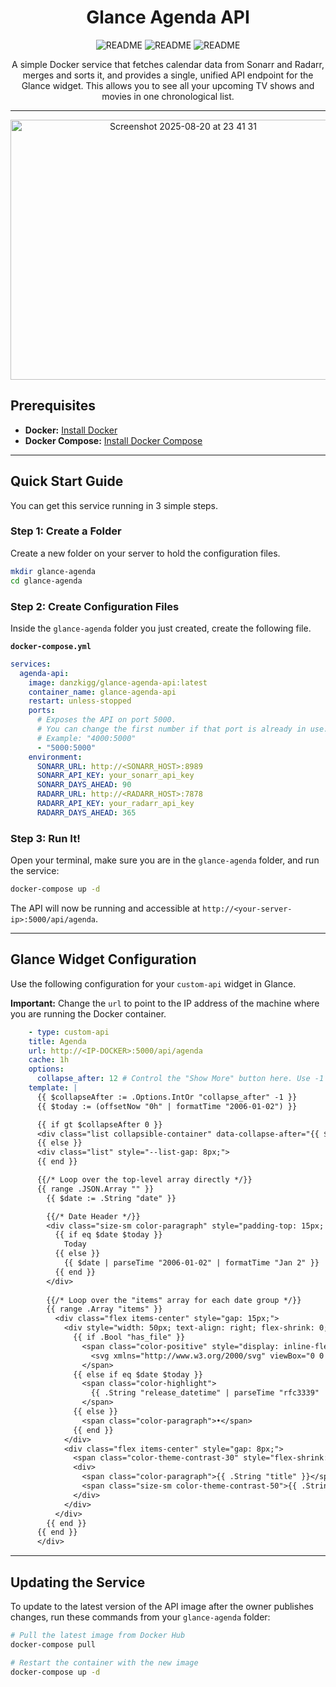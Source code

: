 <div align="center">

# Glance Agenda API

![README](https://img.shields.io/badge/Actively%20Maintained-Green)
![README](https://img.shields.io/github/v/release/danzkigg/glance-agenda-api)
![README](https://img.shields.io/docker/pulls/danzkigg/glance-agenda-api)

A simple Docker service that fetches calendar data from Sonarr and Radarr, merges and sorts it, and provides a single, unified API endpoint for the Glance widget.
This allows you to see all your upcoming TV shows and movies in one chronological list.

___

<img width="537" height="416" alt="Screenshot 2025-08-20 at 23 41 31" src="https://github.com/user-attachments/assets/479c2bd4-8e14-4cc6-9e27-9945eabed699" />

</div>

## Prerequisites

* **Docker:** [Install Docker](https://docs.docker.com/engine/install/)
* **Docker Compose:** [Install Docker Compose](https://docs.docker.com/compose/install/)

---

## Quick Start Guide

You can get this service running in 3 simple steps.

### Step 1: Create a Folder

Create a new folder on your server to hold the configuration files.

```bash
mkdir glance-agenda
cd glance-agenda
```

### Step 2: Create Configuration Files

Inside the `glance-agenda` folder you just created, create the following file.

**`docker-compose.yml`** 

```yaml
services:
  agenda-api:
    image: danzkigg/glance-agenda-api:latest
    container_name: glance-agenda-api
    restart: unless-stopped
    ports:
      # Exposes the API on port 5000.
      # You can change the first number if that port is already in use.
      # Example: "4000:5000"
      - "5000:5000"
    environment:
      SONARR_URL: http://<SONARR_HOST>:8989
      SONARR_API_KEY: your_sonarr_api_key
      SONARR_DAYS_AHEAD: 90
      RADARR_URL: http://<RADARR_HOST>:7878
      RADARR_API_KEY: your_radarr_api_key
      RADARR_DAYS_AHEAD: 365
```

### Step 3: Run It!

Open your terminal, make sure you are in the `glance-agenda` folder, and run the service:

```bash
docker-compose up -d
```

The API will now be running and accessible at `http://<your-server-ip>:5000/api/agenda`.

---

## Glance Widget Configuration

Use the following configuration for your `custom-api` widget in Glance.

**Important:** Change the `url` to point to the IP address of the machine where you are running the Docker container.

```yaml
    - type: custom-api
    title: Agenda
    url: http://<IP-DOCKER>:5000/api/agenda
    cache: 1h
    options:
      collapse_after: 12 # Control the "Show More" button here. Use -1 to disable.
    template: |
      {{ $collapseAfter := .Options.IntOr "collapse_after" -1 }}
      {{ $today := (offsetNow "0h" | formatTime "2006-01-02") }}

      {{ if gt $collapseAfter 0 }}
      <div class="list collapsible-container" data-collapse-after="{{ $collapseAfter }}" style="--list-gap: 8px;">
      {{ else }}
      <div class="list" style="--list-gap: 8px;">
      {{ end }}

      {{/* Loop over the top-level array directly */}}
      {{ range .JSON.Array "" }}
        {{ $date := .String "date" }}

        {{/* Date Header */}}
        <div class="size-sm color-paragraph" style="padding-top: 15px; font-weight: bold;">
          {{ if eq $date $today }}
            Today
          {{ else }}
            {{ $date | parseTime "2006-01-02" | formatTime "Jan 2" }}
          {{ end }}
        </div>
                
        {{/* Loop over the "items" array for each date group */}}
        {{ range .Array "items" }}
          <div class="flex items-center" style="gap: 15px;">
            <div style="width: 50px; text-align: right; flex-shrink: 0;">
              {{ if .Bool "has_file" }}
                <span class="color-positive" style="display: inline-flex; align-items: center;">
                  <svg xmlns="http://www.w3.org/2000/svg" viewBox="0 0 24 24" fill="currentColor" style="width: 1.4em; height: 1.4em;"><path fill-rule="evenodd" d="M2.25 12c0-5.385 4.365-9.75 9.75-9.75s9.75 4.365 9.75 9.75-4.365 9.75-9.75 9.75S2.25 17.385 2.25 12zm13.36-1.814a.75.75 0 10-1.22-.872l-3.236 4.53L9.53 12.22a.75.75 0 00-1.06 1.06l2.25 2.25a.75.75 0 001.14-.094l3.75-5.25z" clip-rule="evenodd" /></svg>
                </span>
              {{ else if eq $date $today }}
                <span class="color-highlight">
                  {{ .String "release_datetime" | parseTime "rfc3339" | formatTime "15:04" }}
                </span>
              {{ else }}
                <span class="color-paragraph">•</span>
              {{ end }}
            </div>
            <div class="flex items-center" style="gap: 8px;">
              <span class="color-theme-contrast-30" style="flex-shrink: 0;">
              <div>
                <span class="color-paragraph">{{ .String "title" }}</span>
                <span class="size-sm color-theme-contrast-50">{{ .String "details" }}</span>
              </div>
            </div>
          </div>
        {{ end }}
      {{ end }}
      </div>
```

---

## Updating the Service

To update to the latest version of the API image after the owner publishes changes, run these commands from your `glance-agenda` folder:

```bash
# Pull the latest image from Docker Hub
docker-compose pull

# Restart the container with the new image
docker-compose up -d
```
